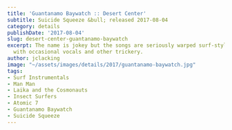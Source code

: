 ```yaml
---
title: 'Guantanamo Baywatch :: Desert Center'
subtitle: Suicide Squeeze &bull; released 2017-08-04
category: details
publishDate: '2017-08-04'
slug: desert-center-guantanamo-baywatch
excerpt: The name is jokey but the songs are seriously warped surf-style instrumentals
  with occasional vocals and other trickery.
author: jclacking
image: "~/assets/images/details/2017/guantanamo-baywatch.jpg"
tags:
- Surf Instrumentals
- Man Man
- Laika and the Cosmonauts
- Insect Surfers
- Atomic 7
- Guantanamo Baywatch
- Suicide Squeeze
---
```


